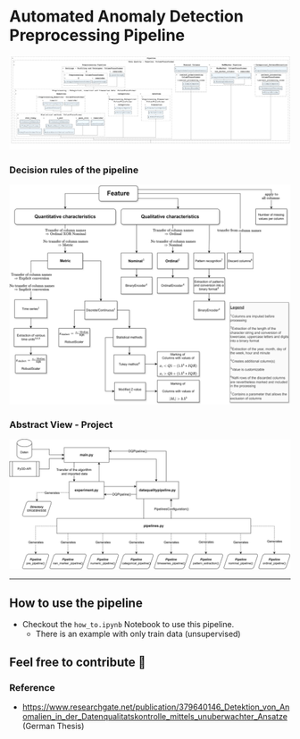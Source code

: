 # Automated Anomaly Detection Preprocessing Pipeline

![alt text](./images/pipeline.png)

### Decision rules of the pipeline
![alt text](./images/decision_rules.png)

### Abstract View - Project
![alt text](./images/project.png)

---
## How to use the pipeline
- Checkout the ``how_to.ipynb`` Notebook to use this pipeline.
    - There is an  example with only train data (unsupervised)

## Feel free to contribute 🙂

### Reference
- https://www.researchgate.net/publication/379640146_Detektion_von_Anomalien_in_der_Datenqualitatskontrolle_mittels_unuberwachter_Ansatze (German Thesis)